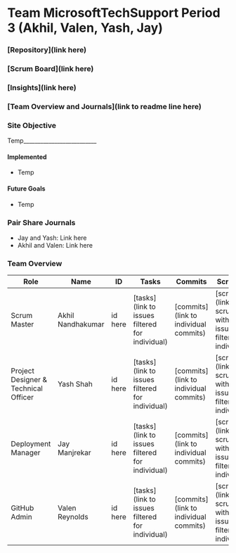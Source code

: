 # Team MicrosoftTechSupport Period 3 (Akhil, Valen, Yash, Jay)

### [Repository](link here)

### [Scrum Board](link here)

### [Insights](link here)

### [Team Overview and Journals](link to readme line here)

### Site Objective
Temp__________________________

#### Implemented
- Temp

#### Future Goals
- Temp

### Pair Share Journals
- Jay and Yash: Link here
- Akhil and Valen: Link here

### Team Overview

| Role | Name | ID | Tasks | Commits | Scrumboard | Profile |
| --- | --- | --- | --- | --- | --- | --- |
| Scrum Master | Akhil Nandhakumar | id here | [tasks](link to issues filtered for individual) | [commits](link to individual commits) | [scrumboard](link to scrumboard with issues/tickets filtered for individual) | [profile](link to profile) |
| Project Designer & Technical Officer | Yash Shah | id here | [tasks](link to issues filtered for individual) | [commits](link to individual commits) | [scrumboard](link to scrumboard with issues/tickets filtered for individual) | [profile](link to profile) |
| Deployment Manager | Jay Manjrekar | id here | [tasks](link to issues filtered for individual) | [commits](link to individual commits) | [scrumboard](link to scrumboard with issues/tickets filtered for individual) | [profile](link to profile) |
| GitHub Admin | Valen Reynolds | id here | [tasks](link to issues filtered for individual) | [commits](link to individual commits) | [scrumboard](link to scrumboard with issues/tickets filtered for individual) | [profile](link to profile) |



